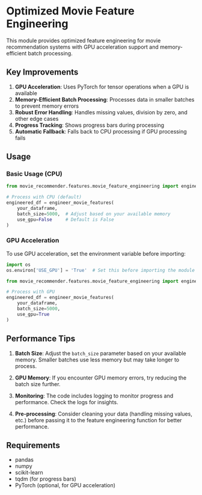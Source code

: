 # Optimized Movie Feature Engineering

This module provides optimized feature engineering for movie recommendation systems with GPU acceleration support and memory-efficient batch processing.

## Key Improvements

1. **GPU Acceleration**: Uses PyTorch for tensor operations when a GPU is available
2. **Memory-Efficient Batch Processing**: Processes data in smaller batches to prevent memory errors
3. **Robust Error Handling**: Handles missing values, division by zero, and other edge cases
4. **Progress Tracking**: Shows progress bars during processing
5. **Automatic Fallback**: Falls back to CPU processing if GPU processing fails

## Usage

### Basic Usage (CPU)

```python
from movie_recommender.features.movie_feature_engineering import engineer_movie_features

# Process with CPU (default)
engineered_df = engineer_movie_features(
    your_dataframe,
    batch_size=5000,  # Adjust based on your available memory
    use_gpu=False     # Default is False
)
```

### GPU Acceleration

To use GPU acceleration, set the environment variable before importing:

```python
import os
os.environ['USE_GPU'] = 'True'  # Set this before importing the module

from movie_recommender.features.movie_feature_engineering import engineer_movie_features

# Process with GPU
engineered_df = engineer_movie_features(
    your_dataframe,
    batch_size=5000,
    use_gpu=True
)
```

## Performance Tips

1. **Batch Size**: Adjust the `batch_size` parameter based on your available memory. Smaller batches use less memory but may take longer to process.

2. **GPU Memory**: If you encounter GPU memory errors, try reducing the batch size further.

3. **Monitoring**: The code includes logging to monitor progress and performance. Check the logs for insights.

4. **Pre-processing**: Consider cleaning your data (handling missing values, etc.) before passing it to the feature engineering function for better performance.

## Requirements

- pandas
- numpy
- scikit-learn
- tqdm (for progress bars)
- PyTorch (optional, for GPU acceleration)
